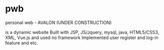 # pwb

personal web - AVALON (UNDER CONSTRUCTION)

is a dynamic website
Built with JSP, JS/Jquery, mysql, java, HTML5/CSS3, XML, Vue.js and used no framework
Implemented user register and log-in feature and etc.

